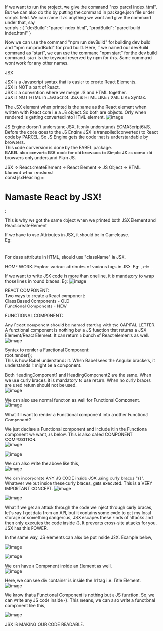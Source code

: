 If we want to run the project, we give the command "npx parcel index.html". But we can also do this by putting the command in package.json file under scripts field. We can name it as anything we want and give the command under that, say  
scripts : {
"devBuild": "parcel index.html",
"prodBuild": "parcel build index.html"
}  

Now we can use the command "npm run devBuild" for building dev build and "npm run prodBuild" for prod build. Here, if we named our devBuild command as "start", we can use the command "npm start" for the dev build command. start is the keyword reserved by npm for this. Same command wont work for any other names.

JSX  

JSX is a Javascript syntax that is easier to create React Elements.    
JSX is NOT a part of React.  
JSX is a convention where we merge JS and HTML together.  
JSX is NOT HTML in JavaScript. JSX is HTML LIKE / XML LIKE Syntax.  

The JSX element when printed is the same as the React element when written with React core i.e a JS object. So both are objects. Only when rendered is getting converted into HTML element.
![image](https://github.com/Gayathri229/NamasteReact/assets/60467364/b856c808-7822-4344-9150-e9c222b21508)


JS Engine doesn't understand JSX. It only understands ECMAScript6/JS.
Before the code goes to the JS Engine JSX is transpiled(converted) to React code by PARCEL. So JS Engine gets the code that is understandable by browsers.  
This code conversion is done by the BABEL package.  
BABEL also converts ES6 code for old browsers to Simple JS as some old browsers only understand Plain JS.  

JSX => React.createElement => React Element => JS Object => HTML Element when rendered  
const jsxHeading = <h1 id="heading"> Namaste React by JSX! </h1>;

This is why we got the same object when we printed both JSX Element and React.createElement


If we have to use Attributes in JSX, it should be in Camelcase.  
Eg: <h1 tabIndex=1> </h1>

For class attribute in HTML, should use "className" in JSX.

HOME WORK: Explore various attributes of various tags in JSX. Eg: <img src="">, <a> etc...


If we want to write JSX code in more than one line, it is mandatory to wrap those lines in round braces.
Eg: ![image](https://github.com/Gayathri229/NamasteReact/assets/60467364/13bc6d5b-0e8b-49f5-8625-d01a5f3c78a7)


REACT COMPONENT:  
Two ways to create a React component:  
Class Based Components - OLD  
Functional Components - NEW  



FUNCTIONAL COMPONENT:

Any React component should be named starting with the CAPITAL LETTER.  
A functional component is nothing but a JS function that returns a JSX Element/React Element. It can return a bunch of React elements as well.
![image](https://github.com/Gayathri229/NamasteReact/assets/60467364/0341448b-8557-43eb-b690-3b6e73f71ca8)


Syntax to render a Functional Component:  
root.render(<HeadingComponent/>);  
This is how Babel understands it. When Babel sees the Angular brackets, it understands it might be a component. 

Both HeadingComponent1 and HeadingComponent2 are the same. When we use curly braces, it is mandatory to use return. When no curly braces are used return should not be used.  
![image](https://github.com/Gayathri229/NamasteReact/assets/60467364/207935a8-1324-43fb-9250-6a49cd3958ef)

We can also use normal function as well for Functional Component,  
![image](https://github.com/Gayathri229/NamasteReact/assets/60467364/9adcc664-450d-4807-9d26-7a6832cb4b14)

What if I want to render a Functional component into another Functional Component?  

We just declare a Functional component and include it in the Functional component we want, as below. This is also called COMPONENT COMPOSITION.  
![image](https://github.com/Gayathri229/NamasteReact/assets/60467364/acb8c275-2ced-40e6-a8f3-fe9127778108)

![image](https://github.com/Gayathri229/NamasteReact/assets/60467364/43073f14-a113-4847-ba9c-55f88ef75cd2)

We can also write the above like this,  
![image](https://github.com/Gayathri229/NamasteReact/assets/60467364/aa3b3c94-9ecd-401f-90f7-c10cdcc11472)



We can incorporate ANY JS CODE inside JSX using curly braces "{}". Whatever we put inside these curly braces, gets executed. This is a VERY IMPORTANT CONCEPT. 
![image](https://github.com/Gayathri229/NamasteReact/assets/60467364/a155e7f9-dae7-4060-be5c-c28e113ab33e)

![image](https://github.com/Gayathri229/NamasteReact/assets/60467364/1dcf7cdb-3fa9-4c88-b37d-2204ee4c7e0a)

What if we get an attack through the code we inject through curly braces, let's say I get data from an API, but it contains some code to get my local storage or something dangerous, JSX escapes these kinds of attacks and then only executes the code inside {}. It prevents cross-site attacks for you. JSX has this POWER.


In the same way, JS elements can also be put inside JSX. Example below,   

![image](https://github.com/Gayathri229/NamasteReact/assets/60467364/aa83cda4-c93b-4d55-992d-2a6d56d4ae64)

![image](https://github.com/Gayathri229/NamasteReact/assets/60467364/e4f25247-29a3-4596-a53a-26730b81a6fe)



We can have a Component inside an Element as well.  
![image](https://github.com/Gayathri229/NamasteReact/assets/60467364/ece6930b-cee9-4c65-9dca-7d18c61ab2dc)

Here, we can see div container is inside the h1 tag i.e. Title Element.  
![image](https://github.com/Gayathri229/NamasteReact/assets/60467364/ca18e807-35ad-4ec1-b6db-e44c99ad1bda)



We know that a Functional Component is nothing but a JS function. So, we can write any JS code inside {}. This means, we can also write a functional component like this,

![image](https://github.com/Gayathri229/NamasteReact/assets/60467364/b67b12d2-1e54-4805-b252-3a0dc83300a8)


JSX IS MAKING OUR CODE READABLE.

